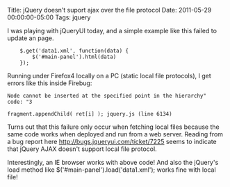 Title: jQuery doesn't suport ajax over the file protocol
Date: 2011-05-29 00:00:00-05:00
Tags: jquery


I was playing with jQueryUI today, and a simple example like this failed to update an page.

        $.get('data1.xml', function(data) {
            $('#main-panel').html(data)
        });

Running under Firefox4 locally on a PC (static local file protocols), I get errors like this inside Firebug:

    
    Node cannot be inserted at the specified point in the hierarchy"  code: "3
    
    fragment.appendChild( ret[i] ); jquery.js (line 6134)
    

Turns out that this failure only occur when fetching local files because the same code works when deployed and run from a web server. Reading from a bug report here http://bugs.jqueryui.com/ticket/7225 seems to indicate that jQuery AJAX doesn't support local file protocol.

Interestingly, an IE browser works with above code! And also the jQuery's load method like $('#main-panel').load('data1.xml'); works fine with local file!

